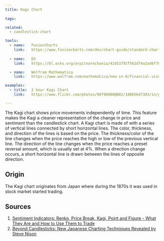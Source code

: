 ```yaml
---
title: Kagi Chart
  
tags:

related:
  - candlestick-chart

tools:
  - name:   FusionCharts
    link:   https://www.fusioncharts.com/dev/chart-guide/standard-charts/kagi-chart
    
  - name:   D3
    link:   https://bl.ocks.org/arpitnarechania/41d53792f562df4a2ad6f704ef242af5

  - name:   Wolfram Mathematica
    link:   https://www.wolfram.com/mathematica/new-in-8/financial-visualization/kagichart.html

examples:
  - title:  2 hour Kagi Chart
    link:   https://www.flickr.com/photos/90790980@N02/10865647303/in/photolist-dRqmZN-hyahoB-9UXxeJ-fMUESf-Smfq2p-dS5PKT

---
```


The Kagi chart shows price movements independently of time. This feature makes the Kagi a cleaner representation of the change in price and sentiment than the candlestick chart.
A Kagi chart is made of with a series of vertical lines connected by short horizontal lines. The color, thickness, and direction of the lines is based on the price. The thickness/color of the line changes when the price reaches the high or low of the previous vertical line.
The direction of the line changes when the price reaches a preset reversal amount, which is usually set at 4%. When a direction change occurs, a short horizontal line is drawn between the lines of opposite direction.

<!--more-->

## Origin
The Kagi chart originates from Japan where during the 1870s it was used in stock market started trading.

## Sources
1. [Sentiment Indicators: Renko, Price Break, Kagi, Point and Figure - What They Are and How to Use Them to Trade](https://books.google.com/books?id=9JZ6U7JZVyQC)
2. [Beyond Candlesticks: New Japanese Charting Techniques Revealed by Steve Nison](http://www.saham-indonesia.com/Ebooks/Technical%20Analysis/Steve%20Nison-%20Beyond%20Candlesticks.pdf)
